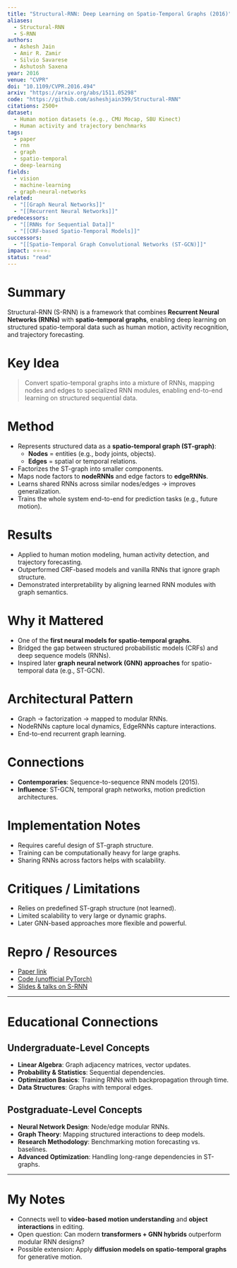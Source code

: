 ```yaml
---
title: "Structural-RNN: Deep Learning on Spatio-Temporal Graphs (2016)"
aliases: 
  - Structural-RNN
  - S-RNN
authors:
  - Ashesh Jain
  - Amir R. Zamir
  - Silvio Savarese
  - Ashutosh Saxena
year: 2016
venue: "CVPR"
doi: "10.1109/CVPR.2016.494"
arxiv: "https://arxiv.org/abs/1511.05298"
code: "https://github.com/asheshjain399/Structural-RNN"
citations: 2500+
dataset:
  - Human motion datasets (e.g., CMU Mocap, SBU Kinect)
  - Human activity and trajectory benchmarks
tags:
  - paper
  - rnn
  - graph
  - spatio-temporal
  - deep-learning
fields:
  - vision
  - machine-learning
  - graph-neural-networks
related:
  - "[[Graph Neural Networks]]"
  - "[[Recurrent Neural Networks]]"
predecessors:
  - "[[RNNs for Sequential Data]]"
  - "[[CRF-based Spatio-Temporal Models]]"
successors:
  - "[[Spatio-Temporal Graph Convolutional Networks (ST-GCN)]]"
impact: ⭐⭐⭐⭐☆
status: "read"
---
```


# Summary
Structural-RNN (S-RNN) is a framework that combines **Recurrent Neural Networks (RNNs)** with **spatio-temporal graphs**, enabling deep learning on structured spatio-temporal data such as human motion, activity recognition, and trajectory forecasting.

# Key Idea
> Convert spatio-temporal graphs into a mixture of RNNs, mapping nodes and edges to specialized RNN modules, enabling end-to-end learning on structured sequential data.

# Method
- Represents structured data as a **spatio-temporal graph (ST-graph)**:  
  - **Nodes** = entities (e.g., body joints, objects).  
  - **Edges** = spatial or temporal relations.  
- Factorizes the ST-graph into smaller components.  
- Maps node factors to **nodeRNNs** and edge factors to **edgeRNNs**.  
- Learns shared RNNs across similar nodes/edges → improves generalization.  
- Trains the whole system end-to-end for prediction tasks (e.g., future motion).  

# Results
- Applied to human motion modeling, human activity detection, and trajectory forecasting.  
- Outperformed CRF-based models and vanilla RNNs that ignore graph structure.  
- Demonstrated interpretability by aligning learned RNN modules with graph semantics.  

# Why it Mattered
- One of the **first neural models for spatio-temporal graphs**.  
- Bridged the gap between structured probabilistic models (CRFs) and deep sequence models (RNNs).  
- Inspired later **graph neural network (GNN) approaches** for spatio-temporal data (e.g., ST-GCN).  

# Architectural Pattern
- Graph → factorization → mapped to modular RNNs.  
- NodeRNNs capture local dynamics, EdgeRNNs capture interactions.  
- End-to-end recurrent graph learning.  

# Connections
- **Contemporaries**: Sequence-to-sequence RNN models (2015).  
- **Influence**: ST-GCN, temporal graph networks, motion prediction architectures.  

# Implementation Notes
- Requires careful design of ST-graph structure.  
- Training can be computationally heavy for large graphs.  
- Sharing RNNs across factors helps with scalability.  

# Critiques / Limitations
- Relies on predefined ST-graph structure (not learned).  
- Limited scalability to very large or dynamic graphs.  
- Later GNN-based approaches more flexible and powerful.  

# Repro / Resources
- [Paper link](https://arxiv.org/abs/1511.05298)  
- [Code (unofficial PyTorch)](https://github.com/asheshjain399/Structural-RNN)  
- [Slides & talks on S-RNN](https://vision.stanford.edu/projects/structural_rnn/)  

---

# Educational Connections

## Undergraduate-Level Concepts
- **Linear Algebra**: Graph adjacency matrices, vector updates.  
- **Probability & Statistics**: Sequential dependencies.  
- **Optimization Basics**: Training RNNs with backpropagation through time.  
- **Data Structures**: Graphs with temporal edges.  

## Postgraduate-Level Concepts
- **Neural Network Design**: Node/edge modular RNNs.  
- **Graph Theory**: Mapping structured interactions to deep models.  
- **Research Methodology**: Benchmarking motion forecasting vs. baselines.  
- **Advanced Optimization**: Handling long-range dependencies in ST-graphs.  

---

# My Notes
- Connects well to **video-based motion understanding** and **object interactions** in editing.  
- Open question: Can modern **transformers + GNN hybrids** outperform modular RNN designs?  
- Possible extension: Apply **diffusion models on spatio-temporal graphs** for generative motion.  
